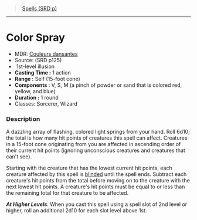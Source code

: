 ﻿---
!SpellItem
Family: SpellVO
Level: 1
Type: illusion
CastingTime: 1 action
Range: Self (15-foot cone)
Components: V, S, M (a pinch of powder or sand that is colored red, yellow, and blue)
Duration: 1 round
Classes: Sorcerer, Wizard
Id: spells_vo.md#color-spray
ParentLink: spells_vo.md#spells-srd-p
Name: Color Spray
ParentName: Spells (SRD p)
NameLevel: 1
AltName: '[Couleurs dansantes](hd_spells_couleurs_dansantes.md)'
Source: (SRD p125)
Attributes:
  Name: Color Spray
  Markdown: >+
    # <!--Name-->Color Spray<!--/Name-->


    - MDR: <!--AltName-->[Couleurs dansantes](hd_spells_couleurs_dansantes.md)<!--/AltName-->

    - Source: <!--Source-->(SRD p125)<!--/Source-->

    -  <!--Level-->1<!--/Level-->st-level <!--Type-->illusion<!--/Type-->

    - **Casting Time :** <!--CastingTime-->1 action<!--/CastingTime-->

    - **Range :** <!--Range-->Self (15-foot cone)<!--/Range-->

    - **Components :** <!--Components-->V, S, M (a pinch of powder or sand that is colored red, yellow, and blue)<!--/Components-->

    - **Duration :** <!--Duration-->1 round<!--/Duration-->

    - Classes: <!--Classes-->Sorcerer, Wizard<!--/Classes-->


    ### Description


    A dazzling array of flashing, colored light springs from your hand. Roll 6d10; the total is how many hit points of creatures this spell can affect. Creatures in a 15-foot cone originating from you are affected in ascending order of their current hit points (ignoring unconscious creatures and creatures that can't see).


    Starting with the creature that has the lowest current hit points, each creature affected by this spell is [blinded](srd_conditions_blinded.md) until the spell ends. Subtract each creature's hit points from the total before moving on to the creature with the next lowest hit points. A creature's hit points must be equal to or less than the remaining total for that creature to be affected.


    **_At Higher Levels_**. When you cast this spell using a spell slot of 2nd level or higher, roll an additional 2d10 for each slot level above 1st.

  AltName: '[Couleurs dansantes](hd_spells_couleurs_dansantes.md)'
  Source: (SRD p125)
  Level: 1
  Type: illusion
  CastingTime: 1 action
  Range: Self (15-foot cone)
  Components: V, S, M (a pinch of powder or sand that is colored red, yellow, and blue)
  Duration: 1 round
  Classes: Sorcerer, Wizard
AttributesDictionary: >+
  Name: Color Spray

  Markdown: >+

    # <!--Name-->Color Spray<!--/Name-->





    - MDR: <!--AltName-->[Couleurs dansantes](hd_spells_couleurs_dansantes.md)<!--/AltName-->



    - Source: <!--Source-->(SRD p125)<!--/Source-->



    -  <!--Level-->1<!--/Level-->st-level <!--Type-->illusion<!--/Type-->



    - **Casting Time :** <!--CastingTime-->1 action<!--/CastingTime-->



    - **Range :** <!--Range-->Self (15-foot cone)<!--/Range-->



    - **Components :** <!--Components-->V, S, M (a pinch of powder or sand that is colored red, yellow, and blue)<!--/Components-->



    - **Duration :** <!--Duration-->1 round<!--/Duration-->



    - Classes: <!--Classes-->Sorcerer, Wizard<!--/Classes-->





    ### Description





    A dazzling array of flashing, colored light springs from your hand. Roll 6d10; the total is how many hit points of creatures this spell can affect. Creatures in a 15-foot cone originating from you are affected in ascending order of their current hit points (ignoring unconscious creatures and creatures that can't see).





    Starting with the creature that has the lowest current hit points, each creature affected by this spell is [blinded](srd_conditions_blinded.md) until the spell ends. Subtract each creature's hit points from the total before moving on to the creature with the next lowest hit points. A creature's hit points must be equal to or less than the remaining total for that creature to be affected.





    **_At Higher Levels_**. When you cast this spell using a spell slot of 2nd level or higher, roll an additional 2d10 for each slot level above 1st.



  AltName: '[Couleurs dansantes](hd_spells_couleurs_dansantes.md)'

  Source: (SRD p125)

  Level: 1

  Type: illusion

  CastingTime: 1 action

  Range: Self (15-foot cone)

  Components: V, S, M (a pinch of powder or sand that is colored red, yellow, and blue)

  Duration: 1 round

  Classes: Sorcerer, Wizard

---
> [Spells (SRD p)](srd_spells.md)

---

# Color Spray

- MDR: [Couleurs dansantes](hd_spells_couleurs_dansantes.md)
- Source: (SRD p125)
-  1st-level illusion
- **Casting Time :** 1 action
- **Range :** Self (15-foot cone)
- **Components :** V, S, M (a pinch of powder or sand that is colored red, yellow, and blue)
- **Duration :** 1 round
- Classes: Sorcerer, Wizard

### Description

A dazzling array of flashing, colored light springs from your hand. Roll 6d10; the total is how many hit points of creatures this spell can affect. Creatures in a 15-foot cone originating from you are affected in ascending order of their current hit points (ignoring unconscious creatures and creatures that can't see).

Starting with the creature that has the lowest current hit points, each creature affected by this spell is [blinded](srd_conditions_blinded.md) until the spell ends. Subtract each creature's hit points from the total before moving on to the creature with the next lowest hit points. A creature's hit points must be equal to or less than the remaining total for that creature to be affected.

**_At Higher Levels_**. When you cast this spell using a spell slot of 2nd level or higher, roll an additional 2d10 for each slot level above 1st.

